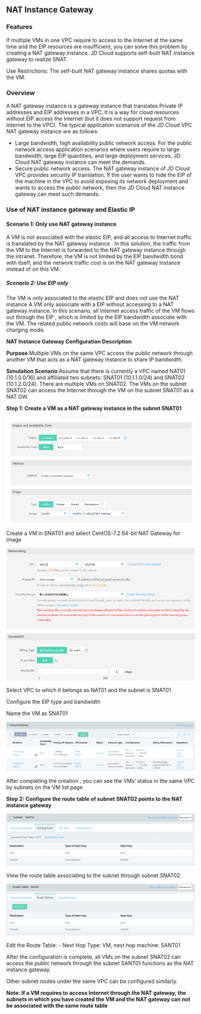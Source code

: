 ## **NAT Instance Gateway**

### Features

If multiple VMs in one VPC require to access to the Internet at the same time and the EIP resources are insufficient, you can solve this problem by creating a NAT gateway instance. JD Cloud supports self-built NAT instance gateway to realize SNAT.

Use Restrictions: The self-built NAT gateway instance shares quotas with the VM.



### **Overview**

A NAT gateway instance is a gateway instance that translates Private IP addresses and EIP addresses in a VPC. It is a way for cloud resources without EIP access the Internet (but it does not support request from Internet to the VPC). The typical application scenarios of the JD Cloud VPC NAT gateway instance are as follows:

- Large bandwidth, high availability public network access. For the public network access application scenarios where users require to large bandwidth, large EIP quantities, and large deployment services, JD Cloud NAT gateway instance can meet the demands.
- Secure public network access. The NAT gateway instance of JD Cloud VPC provides security IP translation. If the user wants to hide the EIP of the machine in the VPC to avoid exposing its network deployment and wants to access the public network, then the JD Cloud NAT instance gateway can meet such demands.



### **Use of NAT instance gateway and Elastic IP**

#### **Scenario 1: Only use NAT gateway instance**

A VM is not associated with the elastic EIP, and all access to Internet traffic is translated by the NAT gateway instance . In this solution, the traffic from the VM to the Internet is forwarded to the NAT gateway instance through the intranet. Therefore, the VM is not limited by the EIP bandwidth bond with itself, and the network traffic cost is on the NAT gateway instance instead of on this VM.

##### **Scenario 2: Use EIP only**

The VM is only associated to the elastic EIP and does not use the NAT instance A VM only associate with a EIP without accessing to a NAT gateway instance. In this scenario, all Internet access traffic of the VM flows out through the EIP , which is limited by the EIP bandwidth associate with the VM. The related public network costs will base on the VM network charging mode.

**NAT Instance Gateway Configuration Description**

**Purpose**:Multiple VMs on the same VPC access the public network through another VM that acts as a NAT gateway instance to share IP bandwidth.

**Simulation Scenario**:Assume that there is currently a VPC named NAT01 (10.1.0.0/16) and affiliated two subnets: SNAT01 (10.1.1.0/24) and SNAT02 (10.1.2.0/24). There are multiple VMs on SNAT02. The VMs on the subnet SNAT02 can access the Internet through the VM on the subnet SNAT01 as a NAT GW.



**Step 1: Create a VM as a NAT gateway instance in the subnet SNAT01**

![](/image/Networking/Virtual-Private-Cloud/Getting-Started/NAT-Instance-Gateway/step1.png)

Create a VM in SNAT01 and select CentOS-7.2 64-bit NAT Gateway for image

![](/image/Networking/Virtual-Private-Cloud/Getting-Started/NAT-Instance-Gateway/step2.png)



Select VPC to which it belongs as NAT01 and the subnet is SNAT01

Configure the EIP type and bandwidth

Name the VM as SNAT01

![](/image/Networking/Virtual-Private-Cloud/Getting-Started/NAT-Instance-Gateway/step3.png)



After completing the creation , you can see the VMs’ status in the same VPC by subnets on the VM list page



**Step 2: Configure the route table of subnet SNAT02 points to the NAT instance gateway**

![](/image/Networking/Virtual-Private-Cloud/Getting-Started/NAT-Instance-Gateway/step4.png)



View the route table associating to the subnet through subnet SNAT02

![](/image/Networking/Virtual-Private-Cloud/Getting-Started/NAT-Instance-Gateway/step5.png)



Edit the Route Table: - Next Hop Type: VM, next hop machine: SANT01

After the configuration is complete, all VMs on the subnet SNAT02 can access the public network through the subnet SANT01 functions as the NAT instance gateway.

Other subnet routes under the same VPC can be configured similarly.

**Note: If a VM requires to access Internet through the NAT gateway, the subnets in which you have created the VM and the NAT gateway can not be associated with the same route table**